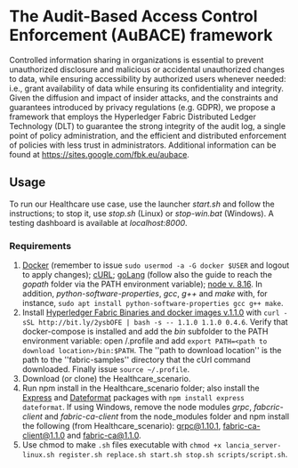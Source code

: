# The Audit-Based Access Control Enforcement (AuBACE) framework

Controlled information sharing in organizations is essential to prevent unauthorized disclosure and malicious or accidental unauthorized changes to data, while ensuring accessibility by authorized users whenever needed: i.e., grant availability of data while ensuring its confidentiality and integrity.
Given the diffusion and impact of insider attacks, and the constraints and guarantees introduced by privacy regulations (e.g. GDPR), we propose a framework that employs the Hyperledger Fabric Distributed Ledger Technology (DLT) to guarantee the strong integrity of the audit log, a single point of policy administration, and the efficient and distributed enforcement of policies with less trust in administrators.
Additional information can be found at https://sites.google.com/fbk.eu/aubace.

## Usage
To run our Healthcare use case, use the launcher *start.sh* and follow the instructions; to stop it, use *stop.sh* (Linux) or *stop-win.bat* (Windows). A testing dashboard is available at *localhost:8000*.

### Requirements
1.	[Docker](https://docs.docker.com) (remember to issue `sudo usermod -a -G docker $USER` and logout to apply changes);
[cURL](http://curl.haxx.se/download.html); [goLang](https://golang.org/dl/) (follow also the guide to reach the *gopath* folder via the PATH environment variable); [node v. 8.16](https://nodejs.org/dist/latest-v8.x). In addition, *python-software-properties*, *gcc*, *g++* and *make* with, for instance, `sudo apt install python-software-properties gcc g++ make`.
2. Install [Hyperledger Fabric Binaries and docker images v.1.1.0](https://hyperledger-fabric.readthedocs.io/en/release-1.4/install.html) with `curl -sSL http://bit.ly/2ysbOFE | bash -s -- 1.1.0 1.1.0 0.4.6`. Verify that docker-compose is installed and add the *bin* subfolder to the PATH environment variable: open \/.profile and add `export PATH=<path to download location>/bin:$PATH`. The ''path to download location'' is the path to the ''fabric-samples'' directory that the cUrl command downloaded. Finally issue `source ~/.profile`.
3.	Download (or clone) the Healthcare\_scenario.
4.	Run npm install in the Healthcare\_scenario folder; also install the [Express](https://www.npmjs.com/package/express) and [Dateformat](https://www.npmjs.com/package/dateformat) packages with `npm install express dateformat`. If using Windows, remove the node modules *grpc*, *fabcric-client* and *fabric-ca-client* from the node_modules folder and npm install the following (from Healthcare\_scenario): grpc@1.10.1, fabric-ca-client@1.1.0 and fabric-ca@1.1.0.
5. Use chmod to make `.sh` files executable with `chmod +x lancia_server-linux.sh register.sh replace.sh start.sh stop.sh scripts/script.sh`.

